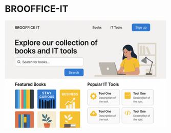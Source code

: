 
# BROOFFICE-IT
![image alt](https://github.com/issam-os/BROOFFICE-IT/blob/e322afab5a63e7a2eb2363d977620e6eefc19488/Homepage.PNG)
